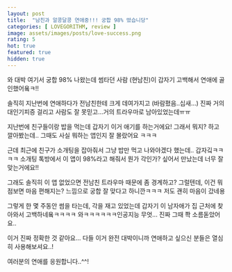 ```yaml
---
layout: post
title:  "남친과 알콩달콩 연애중!!! 궁합 98% 떴습니당"
categories: [ LOVEGORITHM, review ]
image: assets/images/posts/love-success.png
rating: 5
hot: true
featured: true
hidden: true
---
```


와 대박 여기서 궁합 98% 나왔는데 썸타던 사람 (현남친)이 갑자기 고백해서 연애에 골인했어욬ㅋ!!

솔직히 지난번에 연애하다가 전남친한테 크게 데여가지고 (바람폈음..십새...) 진짜 거의 대인기피증 걸리고 사람도 잘 못믿고...거의 트라우마로 남아있었는데ㅠㅠ

지난번에 친구들이랑 밥을 먹는데 갑자기 이거 애기를 하는거에요! 그래서 뭐지? 하고 깔아봤는데.. 그때도 사실 뭐하는 앱인지 잘 몰랐어요 ㅋㅋㅋ

근데 최근에 친구가 소개팅을 잡아줘서 그냥 밥만 먹고 나와야겠다 했는데.. 갑자깈ㅋㅋㅋㅋ 소개팅 톡방에서 이 앱이 98%라고 해줘서 뭔가 각인가? 싶어서 만났는데 너무 잘맞는거에요!!

그래도 솔직히 이 앱 없었으면 전남친 트라우마 때문에 좀 경계하고? 그럴텐데, 이건 뭐 점보면 마음 편해지는? 느낌으로 궁합 잘 맞다고 하니깐ㅋㅋㅋ 저도 괜히 마음이 갔네용

그렇게 한 몇 주동안 썸을 타는데, 각을 재고 있었는데 갑자기 이 남자애가 집 근처에 찾아와서 고백하네욬ㅋㅋㅋㅋ 와ㅋㅋㅋㅋㅋㅋ인공지능 무엇... 진짜 그때 쫙 소름돋았어요..

이거 진짜 정확한 것 같아요... 다들 이거 완전 대박이니까 연애하고 싶으신 분들은 열심히 사용해보셔요..!

여러분의 연애를 응원합니다..^^!